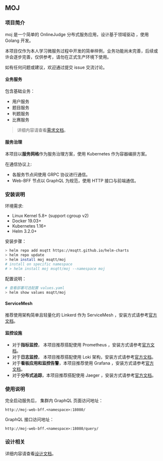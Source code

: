 ## MOJ

### 项目简介

moj 是一个简单的 OnlineJudge 分布式服务应用，设计基于领域驱动 ，使用 Golang 开发。

本项目仅作为本人学习微服务过程中开发的简单样例，业务功能尚未完善，后续或许会逐步完善，仅供参考，请勿在正式生产环境下使用。

如有任何问题或建议，欢迎通过提交 issue 交流讨论。

#### 业务服务

包含基础业务：
* 用户服务
* 题目服务
* 判题服务
* 比赛服务

> 详细内容请查看[需求文档](./docs/requirement.md)。

#### 服务治理

本项目以**服务网格**作为服务治理方案，使用 Kubernetes 作为容器编排方案。

在通信协议上:
* 各服务节点间使用 GRPC 协议进行通信。
* Web-BFF 节点以 GraphQL 为规范，使用 HTTP 接口与前端通信。



### 安装说明

环境需求:

* Linux Kernel 5.8+ (support cgroup v2)
* Docker 19.03+
* Kubernetes 1.16+
* Helm 3.2.0+

安装步骤：

```bash
> helm repo add msqtt https://msqtt.github.io/helm-charts
> helm repo update
> helm install moj msqtt/moj
# install on specific namespace
# > helm install moj msqtt/moj --namespace moj
```
配置说明：
```bash
# 查看部署可选配置 values.yaml
> helm show values msqtt/moj
```

#### ServiceMesh

推荐使用架构简单且轻量化的 Linkerd 作为 ServiceMesh ，安装方式请参考[官方文档](https://linkerd.io/)。

#### 监控设施

* 对于**指标监控**，
本项目推荐搭配使用 Prometheus ，安装方式请参考[官方文档](https://prometheus.io)。
* 对于**日志监控**，
本项目推荐搭配使用 Loki 架构，安装方式请参考[官方文档](https://grafana.com/docs/loki/)。
* 对于**看板应用和监控告警**，本项目推荐使用 Grafana ，安装方式请参考[官方文档](https://grafana.com/grafana/)。
* 对于**分布式追踪**，本项目推荐搭配使用 Jaeger ，安装方式请参考[官方文档](https://www.jaegertracing.io/)。

### 使用说明

完全启动服务后， 集群内 GraphQL 页面访问地址：

`http://moj-web-bff.<namespace>:18080/`

GraphQL 接口访问地址：

`http://moj-web-bff.<namespace>:18080/query/`

### 设计相关

详细内容请查看[设计文档](./docs/design.md)。

